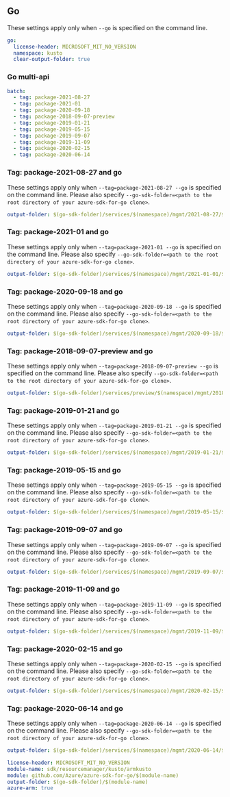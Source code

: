 ## Go

These settings apply only when `--go` is specified on the command line.

``` yaml $(go) && !$(track2)
go:
  license-header: MICROSOFT_MIT_NO_VERSION
  namespace: kusto
  clear-output-folder: true
```

### Go multi-api

``` yaml $(go) && !$(track2) && $(multiapi)
batch:
  - tag: package-2021-08-27
  - tag: package-2021-01
  - tag: package-2020-09-18
  - tag: package-2018-09-07-preview
  - tag: package-2019-01-21
  - tag: package-2019-05-15
  - tag: package-2019-09-07
  - tag: package-2019-11-09
  - tag: package-2020-02-15
  - tag: package-2020-06-14
```
### Tag: package-2021-08-27 and go

These settings apply only when `--tag=package-2021-08-27 --go` is specified on the command line.
Please also specify `--go-sdk-folder=<path to the root directory of your azure-sdk-for-go clone>`.

``` yaml $(tag) == 'package-2021-08-27' && $(go)
output-folder: $(go-sdk-folder)/services/$(namespace)/mgmt/2021-08-27/$(namespace)
```
### Tag: package-2021-01 and go

These settings apply only when `--tag=package-2021-01 --go` is specified on the command line.
Please also specify `--go-sdk-folder=<path to the root directory of your azure-sdk-for-go clone>`.

``` yaml $(tag) == 'package-2021-01' && $(go)
output-folder: $(go-sdk-folder)/services/$(namespace)/mgmt/2021-01-01/$(namespace)
```

### Tag: package-2020-09-18 and go

These settings apply only when `--tag=package-2020-09-18 --go` is specified on the command line.
Please also specify `--go-sdk-folder=<path to the root directory of your azure-sdk-for-go clone>`.

``` yaml $(tag) == 'package-2020-09-18' && $(go)
output-folder: $(go-sdk-folder)/services/$(namespace)/mgmt/2020-09-18/$(namespace)
```

### Tag: package-2018-09-07-preview and go

These settings apply only when `--tag=package-2018-09-07-preview --go` is specified on the command line.
Please also specify `--go-sdk-folder=<path to the root directory of your azure-sdk-for-go clone>`.

``` yaml $(tag) == 'package-2018-09-07-preview' && $(go)
output-folder: $(go-sdk-folder)/services/preview/$(namespace)/mgmt/2018-09-07-preview/$(namespace)
```

### Tag: package-2019-01-21 and go

These settings apply only when `--tag=package-2019-01-21 --go` is specified on the command line.
Please also specify `--go-sdk-folder=<path to the root directory of your azure-sdk-for-go clone>`.

``` yaml $(tag) == 'package-2019-01-21' && $(go)
output-folder: $(go-sdk-folder)/services/$(namespace)/mgmt/2019-01-21/$(namespace)
```

### Tag: package-2019-05-15 and go

These settings apply only when `--tag=package-2019-05-15 --go` is specified on the command line.
Please also specify `--go-sdk-folder=<path to the root directory of your azure-sdk-for-go clone>`.

``` yaml $(tag) == 'package-2019-05-15' && $(go)
output-folder: $(go-sdk-folder)/services/$(namespace)/mgmt/2019-05-15/$(namespace)
```

### Tag: package-2019-09-07 and go

These settings apply only when `--tag=package-2019-09-07 --go` is specified on the command line.
Please also specify `--go-sdk-folder=<path to the root directory of your azure-sdk-for-go clone>`.

``` yaml $(tag) == 'package-2019-09-07' && $(go)
output-folder: $(go-sdk-folder)/services/$(namespace)/mgmt/2019-09-07/$(namespace)
```

### Tag: package-2019-11-09 and go

These settings apply only when `--tag=package-2019-11-09 --go` is specified on the command line.
Please also specify `--go-sdk-folder=<path to the root directory of your azure-sdk-for-go clone>`.

``` yaml $(tag) == 'package-2019-11-09' && $(go)
output-folder: $(go-sdk-folder)/services/$(namespace)/mgmt/2019-11-09/$(namespace)
```

### Tag: package-2020-02-15 and go

These settings apply only when `--tag=package-2020-02-15 --go` is specified on the command line.
Please also specify `--go-sdk-folder=<path to the root directory of your azure-sdk-for-go clone>`.

``` yaml $(tag) == 'package-2020-02-15' && $(go)
output-folder: $(go-sdk-folder)/services/$(namespace)/mgmt/2020-02-15/$(namespace)
```

### Tag: package-2020-06-14 and go

These settings apply only when `--tag=package-2020-06-14 --go` is specified on the command line.
Please also specify `--go-sdk-folder=<path to the root directory of your azure-sdk-for-go clone>`.

``` yaml $(tag) == 'package-2020-06-14' && $(go)
output-folder: $(go-sdk-folder)/services/$(namespace)/mgmt/2020-06-14/$(namespace)
```

```yaml $(go) && $(track2)
license-header: MICROSOFT_MIT_NO_VERSION
module-name: sdk/resourcemanager/kusto/armkusto
module: github.com/Azure/azure-sdk-for-go/$(module-name)
output-folder: $(go-sdk-folder)/$(module-name)
azure-arm: true
```

